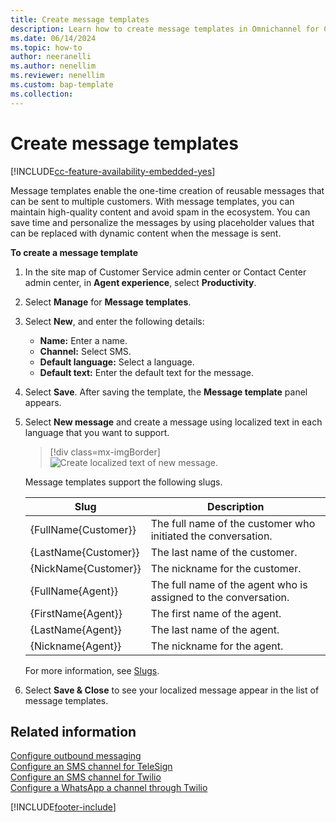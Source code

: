```yaml
---
title: Create message templates
description: Learn how to create message templates in Omnichannel for Customer Service.
ms.date: 06/14/2024
ms.topic: how-to
author: neeranelli
ms.author: nenellim
ms.reviewer: nenellim
ms.custom: bap-template
ms.collection:
---
```


# Create message templates

[!INCLUDE[cc-feature-availability-embedded-yes](../../includes/cc-feature-availability-embedded-yes.md)]


Message templates enable the one-time creation of reusable messages that can be sent to multiple customers. With message templates, you can maintain high-quality content and avoid spam in the ecosystem. You can save time and personalize the messages by using placeholder values that can be replaced with dynamic content when the message is sent.

**To create a message template**

1. In the site map of Customer Service admin center or Contact Center admin center, in **Agent experience**, select **Productivity**.
   
1. Select **Manage** for **Message templates**.

1. Select **New**, and enter the following details:

    - **Name:** Enter a name.
    - **Channel:** Select SMS.
    - **Default language:** Select a language.
    - **Default text:** Enter the default text for the message.

1. Select **Save**. After saving the template, the **Message template** panel appears.

1. Select **New message** and create a message using localized text in each language that you want to support.

    > [!div class=mx-imgBorder]
    > ![Create localized text of new message.](../media/message-template3.png "Create localized text of new message")
    
    Message templates support the following slugs.  

    | Slug | Description |
    |-----------------|-----------------------------|
    | {FullName{Customer}}  | The full name of the customer who initiated the conversation. |
    | {LastName{Customer}}| The last name of the customer.|
    | {NickName{Customer}}| The nickname for the customer.|
    | {FullName{Agent}}| The full name of the agent who is assigned to the conversation.|
    | {FirstName{Agent}}| The first name of the agent.|
    | {LastName{Agent}}| The last name of the agent.|
    | {Nickname{Agent}}| The nickname for the agent.|

      For more information, see [Slugs](automation-dictionary-keys.md#slugs).
    
1. Select **Save & Close** to see your localized message appear in the list of message templates.

## Related information

[Configure outbound messaging](outbound-messaging.md) <br />
[Configure an SMS channel for TeleSign](configure-sms-channel.md) <br />
[Configure an SMS channel for Twilio](Configure-sms-channel-twilio.md) <br />
[Configure a WhatsApp a channel through Twilio](configure-whatsapp-channel.md) 


[!INCLUDE[footer-include](../../includes/footer-banner.md)]
